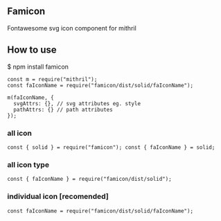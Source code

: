 ## Famicon
Fontawesome svg icon component for mithril

## How to use

$ npm install famicon

```
const m = require("mithril");
const faIconName = require("famicon/dist/solid/faIconName");

m(faIconName, {
  svgAttrs: {}, // svg attributes eg. style
  pathAttrs: {} // path attributes
});
```

### all icon

``
const { solid } = require("famicon");
const { faIconName } = solid;
``

### all icon type
``
const { faIconName } = require("famicon/dist/solid");
``

### individual icon [recomended]

``
const faIconName = require("famicon/dist/solid/faIconName");
``


